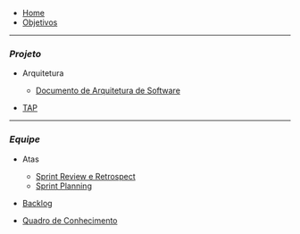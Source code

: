 - [Home](README.md)
- [Objetivos](pages/objetivo.md)

----------------------------------------------------
### _**Projeto**_

- Arquitetura
    - [Documento de Arquitetura de Software](pages/DocumentoDeArquiteturaDeSoftware.md)

- [TAP](pages/TAP.md)

----------------------------------------------------
### _**Equipe**_

- Atas
    - [Sprint Review e Retrospect](pages/atasSprintReviewERetro.md)
    - [Sprint Planning](pages/atasSprintPlanning.md)

- [Backlog](pages/backlog.md)

- [Quadro de Conhecimento](https://docs.google.com/spreadsheets/d/1eeSjNd9G90ZPLCYiCNmlVcYRW4Fsy09LDEK4t4K-gMQ/edit#gid=1642377366)

   
